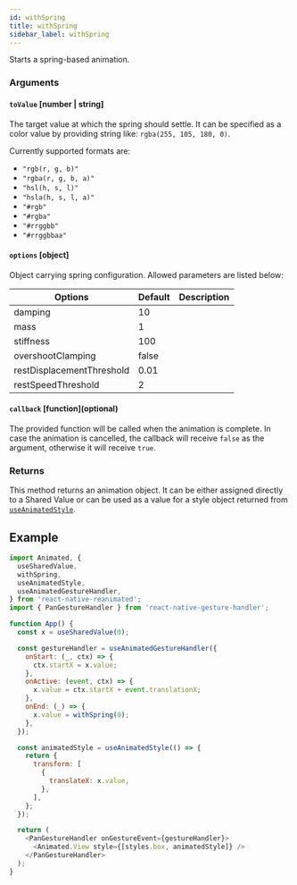 ```yaml
---
id: withSpring
title: withSpring
sidebar_label: withSpring
---
```


Starts a spring-based animation.

### Arguments

#### `toValue` [number | string]

The target value at which the spring should settle.
It can be specified as a color value by providing string like: `rgba(255, 105, 180, 0)`.

Currently supported formats are:

- `"rgb(r, g, b)"`
- `"rgba(r, g, b, a)"`
- `"hsl(h, s, l)"`
- `"hsla(h, s, l, a)"`
- `"#rgb"`
- `"#rgba"`
- `"#rrggbb"`
- `"#rrggbbaa"`

#### `options` [object]

Object carrying spring configuration.
Allowed parameters are listed below:

| Options                   | Default | Description |
| ------------------------- | ------- | ----------- |
| damping                   | 10      |             |
| mass                      | 1       |             |
| stiffness                 | 100     |             |
| overshootClamping         | false   |             |
| restDisplacementThreshold | 0.01    |             |
| restSpeedThreshold        | 2       |             |

#### `callback` [function]\(optional\)

The provided function will be called when the animation is complete.
In case the animation is cancelled, the callback will receive `false` as the argument, otherwise it will receive `true`.

### Returns

This method returns an animation object. It can be either assigned directly to a Shared Value or can be used as a value for a style object returned from [`useAnimatedStyle`](useAnimatedStyle).

## Example

```js {20}
import Animated, {
  useSharedValue,
  withSpring,
  useAnimatedStyle,
  useAnimatedGestureHandler,
} from 'react-native-reanimated';
import { PanGestureHandler } from 'react-native-gesture-handler';

function App() {
  const x = useSharedValue(0);

  const gestureHandler = useAnimatedGestureHandler({
    onStart: (_, ctx) => {
      ctx.startX = x.value;
    },
    onActive: (event, ctx) => {
      x.value = ctx.startX + event.translationX;
    },
    onEnd: (_) => {
      x.value = withSpring(0);
    },
  });

  const animatedStyle = useAnimatedStyle(() => {
    return {
      transform: [
        {
          translateX: x.value,
        },
      ],
    };
  });

  return (
    <PanGestureHandler onGestureEvent={gestureHandler}>
      <Animated.View style={[styles.box, animatedStyle]} />
    </PanGestureHandler>
  );
}
```
